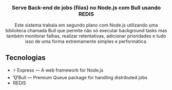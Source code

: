<h3 align="center">
  Serve Back-end de jobs (filas) no Node.js com Bull usando REDIS
</h3>

<p align="center">Este sistema trabala em segundo plano com Node.js utilizando uma biblioteca chamada Bull que permite não só executar background tasks mas também monitorar falhas, realizar retentativas, adicionar prioridades e tudo isso de uma forma extremamente simples e performática.</p>

## Tecnologias

- ⚡ Express — A web framework for Node.js
- 🐮Bull — Premium Queue package for handling distributed jobs
- REDIS

